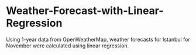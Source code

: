 # Weather-Forecast-with-Linear-Regression
Using 1-year data from OpenWeatherMap, weather forecasts for Istanbul for November were calculated using linear regression.
